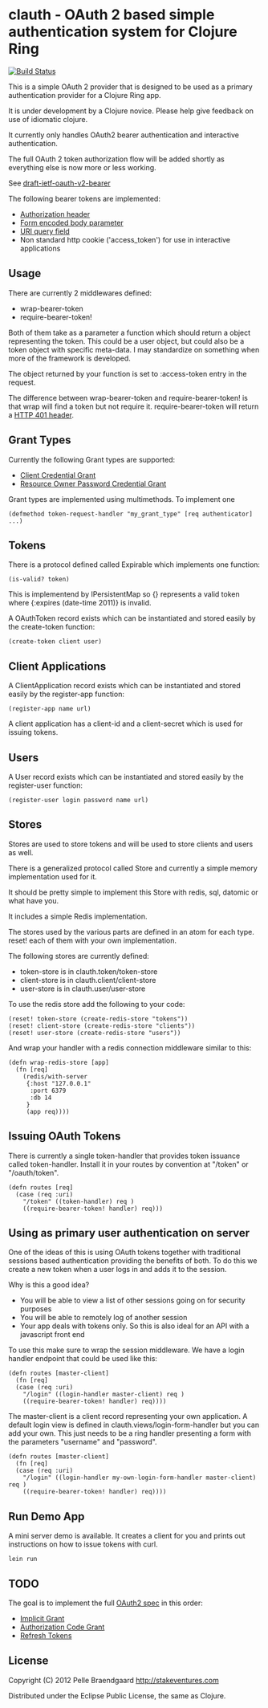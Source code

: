 # clauth - OAuth 2 based simple authentication system for Clojure Ring

[![Build Status](https://secure.travis-ci.org/pelle/clauth.png)](http://travis-ci.org/pelle/clauth)

This is a simple OAuth 2 provider that is designed to be used as a primary authentication provider for a Clojure Ring app.

It is under development by a Clojure novice. Please help give feedback on use of idiomatic clojure.

It currently only handles OAuth2 bearer authentication and interactive authentication. 

The full OAuth 2 token authorization flow will be added shortly as everything else is now more or less working.

See [draft-ietf-oauth-v2-bearer](http://tools.ietf.org/html/draft-ietf-oauth-v2-bearer-08)

The following bearer tokens are implemented:

* [Authorization header](http://tools.ietf.org/html/draft-ietf-oauth-v2-bearer-08#section-2.1)
* [Form encoded body parameter](http://tools.ietf.org/html/draft-ietf-oauth-v2-bearer-08#section-2.2)
* [URI query field](http://tools.ietf.org/html/draft-ietf-oauth-v2-bearer-08#section-2.3)
* Non standard http cookie ('access_token') for use in interactive applications

## Usage

There are currently 2 middlewares defined:

* wrap-bearer-token
* require-bearer-token!

Both of them take as a parameter a function which should return a object representing the token. This could be a user object, but could also be a token object with specific meta-data. I may standardize on something when more of the framework is developed.

The object returned by your function is set to :access-token entry in the request.

The difference between wrap-bearer-token and require-bearer-token! is that wrap will find a token but not require it. require-bearer-token will return a [HTTP 401 header](http://tools.ietf.org/html/draft-ietf-oauth-v2-bearer-08#section-2.4).

## Grant Types

Currently the following Grant types are supported:

* [Client Credential Grant](http://tools.ietf.org/html/draft-ietf-oauth-v2-25#section-4.4)
* [Resource Owner Password Credential Grant](http://tools.ietf.org/html/draft-ietf-oauth-v2-25#section-4.3)

Grant types are implemented using multimethods. To implement one 

    (defmethod token-request-handler "my_grant_type" [req authenticator] ...)

## Tokens

There is a protocol defined called Expirable which implements one function:

    (is-valid? token)

This is implementend by IPersistentMap so {} represents a valid token where {:expires (date-time 2011)} is invalid.

A OAuthToken record exists which can be instantiated and stored easily by the create-token function:

    (create-token client user)

## Client Applications

A ClientApplication record exists which can be instantiated and stored easily by the register-app function:

    (register-app name url)

A client application has a client-id and a client-secret which is used for issuing tokens.

## Users

A User record exists which can be instantiated and stored easily by the register-user function:

    (register-user login password name url)


## Stores

Stores are used to store tokens and will be used to store clients and users as well.

There is a generalized protocol called Store and currently a simple memory implementation used for it.

It should be pretty simple to implement this Store with redis, sql, datomic or what have you. 

It includes a simple Redis implementation.

The stores used by the various parts are defined in an atom for each type. reset! each of them with your own implementation.

The following stores are currently defined:

* token-store is in clauth.token/token-store
* client-store is in clauth.client/client-store
* user-store is in clauth.user/user-store

To use the redis store add the following to your code:

    (reset! token-store (create-redis-store "tokens"))
    (reset! client-store (create-redis-store "clients"))
    (reset! user-store (create-redis-store "users"))

And wrap your handler with a redis connection middleware similar to this: 

    (defn wrap-redis-store [app]
      (fn [req]
        (redis/with-server
         {:host "127.0.0.1"
          :port 6379
          :db 14
         }
         (app req))))

## Issuing OAuth Tokens

There is currently a single token-handler that provides token issuance called token-handler. Install it in your routes by convention at "/token" or "/oauth/token". 

    (defn routes [req]
      (case (req :uri)
        "/token" ((token-handler) req )
        ((require-bearer-token! handler) req)))

## Using as primary user authentication on server

One of the ideas of this is using OAuth tokens together with traditional sessions based authentication providing the benefits of both. To do this we create a new token when a user logs in and adds it to the session.

Why is this a good idea?

* You will be able to view a list of other sessions going on for security purposes
* You will be able to remotely log of another session
* Your app deals with tokens only. So this is also ideal for an API with a javascript front end

To use this make sure to wrap the session middleware. We have a login handler endpoint that could be used like this:

    (defn routes [master-client]
      (fn [req]
      (case (req :uri)
        "/login" ((login-handler master-client) req )
        ((require-bearer-token! handler) req))))

The master-client is a client record representing your own application. A default login view is defined in clauth.views/login-form-handler but you can add your own. This just needs to be a ring handler presenting a form with the parameters "username" and "password".

    (defn routes [master-client]
      (fn [req]
      (case (req :uri)
        "/login" ((login-handler my-own-login-form-handler master-client) req )
        ((require-bearer-token! handler) req))))

## Run Demo App

A mini server demo is available. It creates a client for you and prints out instructions on how to issue tokens with curl.

    lein run

## TODO

The goal is to implement the full [OAuth2 spec](http://tools.ietf.org/html/draft-ietf-oauth-v2-25) in this order:

* [Implicit Grant](http://tools.ietf.org/html/draft-ietf-oauth-v2-25#section-4.2)
* [Authorization Code Grant](http://tools.ietf.org/html/draft-ietf-oauth-v2-25#section-4.1)
* [Refresh Tokens](http://tools.ietf.org/html/draft-ietf-oauth-v2-25#section-1.5)

## License

Copyright (C) 2012 Pelle Braendgaard http://stakeventures.com

Distributed under the Eclipse Public License, the same as Clojure.
